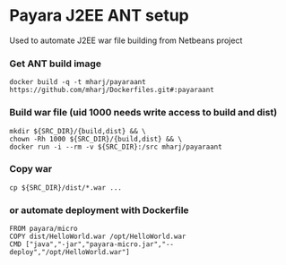 Payara J2EE ANT setup
================
Used to automate J2EE war file building from Netbeans project

### Get ANT build image
```
docker build -q -t mharj/payaraant https://github.com/mharj/Dockerfiles.git#:payaraant
```
### Build war file (uid 1000 needs write access to build and dist)
```
mkdir ${SRC_DIR}/{build,dist} && \
chown -Rh 1000 ${SRC_DIR}/{build,dist} && \
docker run -i --rm -v ${SRC_DIR}:/src mharj/payaraant
```
### Copy war
```
cp ${SRC_DIR}/dist/*.war ...
```
### or automate deployment with Dockerfile
```
FROM payara/micro
COPY dist/HelloWorld.war /opt/HelloWorld.war
CMD ["java","-jar","payara-micro.jar","--deploy","/opt/HelloWorld.war"]
```

